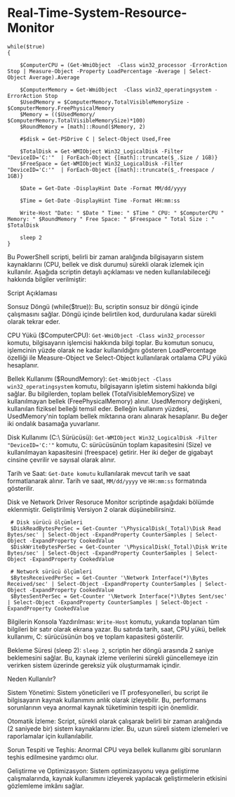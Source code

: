 # Real-Time-System-Resource-Monitor
```
while($true)
{

    $ComputerCPU = (Get-WmiObject  -Class win32_processor -ErrorAction Stop | Measure-Object -Property LoadPercentage -Average | Select-Object Average).Average

    $ComputerMemory = Get-WmiObject  -Class win32_operatingsystem -ErrorAction Stop
    $UsedMemory = $ComputerMemory.TotalVisibleMemorySize - $ComputerMemory.FreePhysicalMemory
    $Memory = (($UsedMemory/ $ComputerMemory.TotalVisibleMemorySize)*100)
    $RoundMemory = [math]::Round($Memory, 2)
	
	#$disk = Get-PSDrive C | Select-Object Used,Free 
	
	$TotalDisk = Get-WMIObject Win32_LogicalDisk -Filter "DeviceID='C:'"  | ForEach-Object {[math]::truncate($_.Size / 1GB)}
	$FreeSpace = Get-WMIObject Win32_LogicalDisk -Filter "DeviceID='C:'"  | ForEach-Object {[math]::truncate($_.freespace / 1GB)}

    $Date = Get-Date -DisplayHint Date -Format MM/dd/yyyy

    $Time = Get-Date -DisplayHint Time -Format HH:mm:ss

    Write-Host "Date: " $Date " Time: " $Time " CPU: " $ComputerCPU " Memory: " $RoundMemory " Free Space: " $Freespace " Total Size : " $TotalDisk
    
    sleep 2
}
```
Bu PowerShell scripti, belirli bir zaman aralığında bilgisayarın sistem kaynaklarını (CPU, bellek ve disk durumu) sürekli olarak izlemek için kullanılır. Aşağıda scriptin detaylı açıklaması ve neden kullanılabileceği hakkında bilgiler verilmiştir:

Script Açıklaması

  Sonsuz Döngü (while($true)):
        Bu, scriptin sonsuz bir döngü içinde çalışmasını sağlar. Döngü içinde belirtilen kod, durdurulana kadar sürekli olarak tekrar eder.

  CPU Yükü ($ComputerCPU):
        `Get-WmiObject -Class win32_processor` komutu, bilgisayarın işlemcisi hakkında bilgi toplar.
        Bu komutun sonucu, işlemcinin yüzde olarak ne kadar kullanıldığını gösteren LoadPercentage özelliği ile Measure-Object ve Select-Object kullanılarak ortalama CPU yükü hesaplanır.

  Bellek Kullanımı ($RoundMemory):
        `Get-WmiObject -Class win32_operatingsystem` komutu, bilgisayarın işletim sistemi hakkında bilgi sağlar.
        Bu bilgilerden, toplam bellek (TotalVisibleMemorySize) ve kullanılmayan bellek (FreePhysicalMemory) alınır.
        UsedMemory değişkeni, kullanılan fiziksel belleği temsil eder.
        Belleğin kullanım yüzdesi, UsedMemory'nin toplam bellek miktarına oranı alınarak hesaplanır.
        Bu değer iki ondalık basamağa yuvarlanır.

  Disk Kullanımı (C:\ Sürücüsü):
        `Get-WMIObject Win32_LogicalDisk -Filter "DeviceID='C:'"` komutu, C: sürücüsünün toplam kapasitesini (Size) ve kullanılmayan kapasitesini (freespace) getirir.
        Her iki değer de gigabayt cinsine çevrilir ve sayısal olarak alınır.

  Tarih ve Saat:
        `Get-Date komutu` kullanılarak mevcut tarih ve saat formatlanarak alınır.
        Tarih ve saat, `MM/dd/yyyy` ve `HH:mm:ss` formatında gösterilir.

Disk ve Network Driver Resoruce Monitor scriptinde aşağıdaki bölümde eklenmiştir. Geliştirilmiş Versiyon 2 olarak düşünebilirsiniz. 

```     
 # Disk sürücü ölçümleri
 $DiskReadBytesPerSec = Get-Counter '\PhysicalDisk(_Total)\Disk Read Bytes/sec' | Select-Object -ExpandProperty CounterSamples | Select-Object -ExpandProperty CookedValue
 $DiskWriteBytesPerSec = Get-Counter '\PhysicalDisk(_Total)\Disk Write Bytes/sec' | Select-Object -ExpandProperty CounterSamples | Select-Object -ExpandProperty CookedValue

 # Network sürücü ölçümleri
 $BytesReceivedPerSec = Get-Counter '\Network Interface(*)\Bytes Received/sec' | Select-Object -ExpandProperty CounterSamples | Select-Object -ExpandProperty CookedValue
 $BytesSentPerSec = Get-Counter '\Network Interface(*)\Bytes Sent/sec' | Select-Object -ExpandProperty CounterSamples | Select-Object -ExpandProperty CookedValue
```

  Bilgilerin Konsola Yazdırılması:
        `Write-Host` komutu, yukarıda toplanan tüm bilgileri bir satır olarak ekrana yazar.
        Bu satırda tarih, saat, CPU yükü, bellek kullanımı, C: sürücüsünün boş ve toplam kapasitesi gösterilir.

  Bekleme Süresi (sleep 2):
        `sleep 2`, scriptin her döngü arasında 2 saniye beklemesini sağlar. Bu, kaynak izleme verilerini sürekli güncellemeye izin verirken sistem üzerinde gereksiz yük oluşturmamak içindir.

Neden Kullanılır?

  Sistem Yönetimi: Sistem yöneticileri ve IT profesyonelleri, bu script ile bilgisayarın kaynak kullanımını anlık olarak izleyebilir. Bu, performans sorunlarının veya anormal kaynak tüketiminin tespiti için önemlidir.

  Otomatik İzleme: Script, sürekli olarak çalışarak belirli bir zaman aralığında (2 saniyede bir) sistem kaynaklarını izler. Bu, uzun süreli sistem izlemeleri ve raporlamalar için kullanılabilir.

  Sorun Tespiti ve Teşhis: Anormal CPU veya bellek kullanımı gibi sorunların teşhis edilmesine yardımcı olur.

  Geliştirme ve Optimizasyon: Sistem optimizasyonu veya geliştirme çalışmalarında, kaynak kullanımını izleyerek yapılacak geliştirmelerin etkisini gözlemleme imkânı sağlar.  


        

